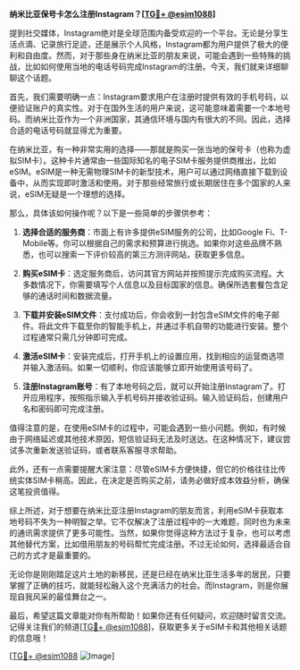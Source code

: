**纳米比亚保号卡怎么注册Instagram？[[TG💪+ @esim1088](https://t.me/s/esim1088)]**

提到社交媒体，Instagram绝对是全球范围内备受欢迎的一个平台。无论是分享生活点滴、记录旅行足迹，还是展示个人风格，Instagram都为用户提供了极大的便利和自由度。然而，对于那些身在纳米比亚的朋友来说，可能会遇到一些特殊的挑战，比如如何使用当地的电话号码完成Instagram的注册。今天，我们就来详细聊聊这个话题。

首先，我们需要明确一点：Instagram要求用户在注册时提供有效的手机号码，以便验证账户的真实性。对于在国外生活的用户来说，这可能意味着需要一个本地号码。而纳米比亚作为一个非洲国家，其通信环境与国内有很大的不同。因此，选择合适的电话号码就显得尤为重要。

在纳米比亚，有一种非常实用的选择——那就是购买一张当地的保号卡（也称为虚拟SIM卡）。这种卡片通常由一些国际知名的电子SIM卡服务提供商推出，比如eSIM。eSIM是一种无需物理SIM卡的新型技术，用户可以通过网络直接下载到设备中，从而实现即时激活和使用。对于那些经常旅行或长期居住在多个国家的人来说，eSIM无疑是一个理想的选择。

那么，具体该如何操作呢？以下是一些简单的步骤供参考：

1. **选择合适的服务商**：市面上有许多提供eSIM服务的公司，比如Google Fi、T-Mobile等。你可以根据自己的需求和预算进行挑选。如果你对这些品牌不熟悉，也可以搜索一下评价较高的第三方测评网站，获取更多信息。

2. **购买eSIM卡**：选定服务商后，访问其官方网站并按照提示完成购买流程。大多数情况下，你需要填写个人信息以及目标国家的信息。确保所选套餐包含足够的通话时间和数据流量。

3. **下载并安装eSIM文件**：支付成功后，你会收到一封包含eSIM文件的电子邮件。将此文件下载至你的智能手机上，并通过手机自带的功能进行安装。整个过程通常只需几分钟即可完成。

4. **激活eSIM卡**：安装完成后，打开手机上的设置应用，找到相应的运营商选项并输入激活码。如果一切顺利，你应该能够立即开始使用该号码了。

5. **注册Instagram账号**：有了本地号码之后，就可以开始注册Instagram了。打开应用程序，按照指示输入手机号码并接收验证码。输入验证码后，创建用户名和密码即可完成注册。

值得注意的是，在使用eSIM卡的过程中，可能会遇到一些小问题。例如，有时候由于网络延迟或其他技术原因，短信验证码无法及时送达。在这种情况下，建议尝试多次重新发送验证码，或者联系客服寻求帮助。

此外，还有一点需要提醒大家注意：尽管eSIM卡方便快捷，但它的价格往往比传统实体SIM卡稍高。因此，在决定是否购买之前，请务必做好成本效益分析，确保这笔投资值得。

综上所述，对于想要在纳米比亚注册Instagram的朋友而言，利用eSIM卡获取本地号码不失为一种明智之举。它不仅解决了注册过程中的一大难题，同时也为未来的通讯需求提供了更多可能性。当然，如果你觉得这种方法过于复杂，也可以考虑其他替代方案，比如借用朋友的号码帮忙完成注册。不过无论如何，选择最适合自己的方式才是最重要的。

无论你是刚刚踏足这片土地的新移民，还是已经在纳米比亚生活多年的居民，只要掌握了正确的技巧，就能轻松融入这个充满活力的社会。而Instagram，则是你展现自我风采的最佳舞台之一。

最后，希望这篇文章能对你有所帮助！如果你还有任何疑问，欢迎随时留言交流。记得关注我们的频道[[TG💪+ @esim1088](https://t.me/s/esim1088)]，获取更多关于eSIM卡和其他相关话题的信息哦！

[[TG💪+ @esim1088](https://t.me/s/esim1088) ![Image](https://i.postimg.cc/4NQfJmqS/Snipaste-2025-05-13-00-14-12.png)]